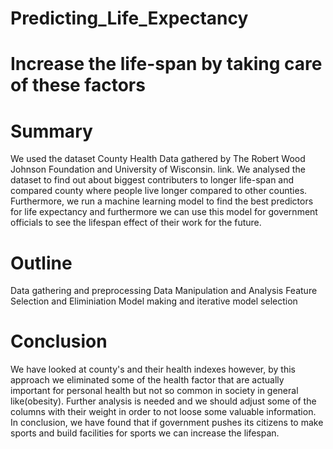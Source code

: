 # Predicting_Life_Expectancy


# <a id='7'>Increase the life-span by taking care of these factors</a>

# <a id='7'>Summary</a>
We used the dataset County Health Data gathered by The Robert Wood Johnson Foundation and University of Wisconsin. link. We analysed the dataset to find out about biggest contributers to longer life-span and compared county where people live longer compared to other counties. Furthermore, we run a machine learning model to find the best predictors for life expectancy and furthermore we can use this model for government officials to see the lifespan effect of their work for the future.


# <a id='7'>Outline</a>
Data gathering and preprocessing
Data Manipulation and Analysis
Feature Selection and Eliminiation
Model making and iterative model selection



# <a id='7'>Conclusion</a>
We have looked at county's and their health indexes however, by this approach we eliminated some of the health factor that are actually important for personal health but not so common in society in general like(obesity). Further analysis is needed and we should adjust some of the columns with their weight in order to not loose some valuable information. In conclusion, we have found that if government pushes its citizens to make sports and build facilities for sports we can increase the lifespan.